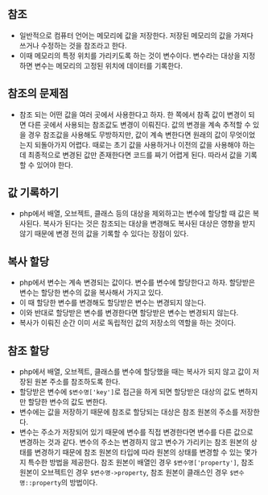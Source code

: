 ## 참조
- 일반적으로 컴퓨터 언어는 메모리에 값을 저장한다. 저장된 메모리의 값을 가져다 쓰거나 수정하는 것을 참조라고 한다.
- 이때 메모리의 특정 위치를 가리키도록 하는 것이 변수이다. 변수라는 대상을 지정하면 변수는 메모리의 고정된 위치에 데이터를 기록한다.

## 참조의 문제점
- 참조 되는 어떤 값을 여러 곳에서 사용한다고 하자. 한 쪽에서 참족 값이 변경이 되면 다른 곳에서 사용되는 참조값도 변경이 이뤄진다. 값의 변경을 계속 추적할 수 있을 경우 참조값을 사용해도 무방하지만, 값이 계속 변한다면 원래의 값이 무엇이었는지 되돌아가지 어렵다. 때로는 초기 값을 사용하거나 이전의 값을 사용해야 하는데 최종적으로 변경된 값만 존재한다면 코드를 짜기 어렵게 된다. 따라서 값을 기록할 수 있어야 한다.

## 값 기록하기
- php에서 배열, 오브젝트, 클래스 등의 대상을 제외하고는 변수에 할당할 때 값은 복사된다. 복사가 된다는 것은 참조되는 대상을 변경해도 복사된 대상은 영향을 받지 않기 때문에 변경 전의 값을 기록할 수 있다는 장점이 있다.

## 복사 할당
- php에서 변수는 계속 변경되는 값이다. 변수를 변수에 할당한다고 하자. 할당받은 변수는 할당한 변수의 값을 복사해서 가지고 있다.
- 이 때 할당한 변수를 변경해도 할당받은 변수는 변경되지 않는다.
- 이와 반대로 할당받은 변수를 변경한다면 할당받은 변수는 변경되지 않는다.
- 복사가 이뤄진 순간 이미 서로 독립적인 값의 저장소의 역할을 하는 것이다.

## 참조 할당
- php에서 배열, 오브젝트, 클래스를 변수에 할당했을 때는 복사가 되지 않고 값이 저장된 원본 주소를 참조하도록 한다.
- 할당받은 변수에 `$변수명['key']`로 접근을 하게 되면 할당받은 대상의 값도 변하지만 할당한 변수의 값도 변한다.
- 변수에는 값을 저장하기 때문에 참조로 할당되는 대상은 참조 원본의 주소를 저장한다.
- 변수는 주소가 저장되어 있기 때문에 변수를 직접 변경한다면 변수를 다른 값으로 변경하는 것과 같다. 변수의 주소는 변경하지 않고 변수가 가리키는 참조 원본의 상태를 변경하기 때문에 참조 원본의 타입에 따라 원본의 상태를 변경할 수 있는 몇가지 특수한 방법을 제공한다. 참조 원본이 배열인 경우 `$변수명['property']`, 참조 원본이 오브젝트인 경우 `$변수명->property`, 참조 원본이 클래스인 경우 `$변수명::property`의 방법이다.
